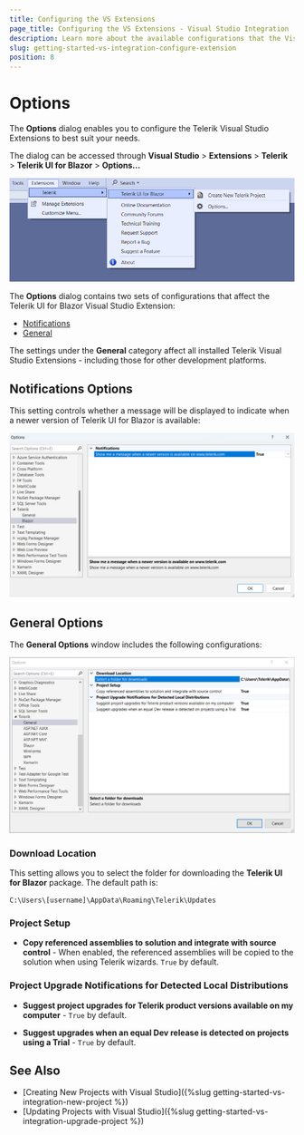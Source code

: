 ```yaml
---
title: Configuring the VS Extensions
page_title: Configuring the VS Extensions - Visual Studio Integration
description: Learn more about the available configurations that the Visual Studio Extension provides.
slug: getting-started-vs-integration-configure-extension
position: 8
---
```


# Options

The **Options** dialog enables you to configure the Telerik Visual Studio Extensions to best suit your needs.

The dialog can be accessed through **Visual Studio** > **Extensions** > **Telerik** > **Telerik UI for Blazor** > **Options...**

![Telerik UI for Blazor Visual Studio Extensions open Options dialog](images/vs-extension-open-options.png)

The **Options** dialog contains two sets of configurations that affect the Telerik UI for Blazor Visual Studio Extension:

* [Notifications](#notifications-options)
* [General](#general-options)

The settings under the **General** category affect all installed Telerik Visual Studio Extensions - including those for other development platforms.

## Notifications Options

This setting controls whether a message will be displayed to indicate when a newer version of Telerik UI for Blazor  is available:

![Telerik UI for Blazor Visual Studio Extensions Options - Notifications](images/vs-extension-options-notifications.png)

## General Options

The **General Options** window includes the following configurations:

![Telerik UI for Blazor Visual Studio Extensions Options - General](images/vs-extension-options-general.png)


### Download Location

This setting allows you to select the folder for downloading the **Telerik UI for Blazor** package. The default path is:

````
C:\Users\[username]\AppData\Roaming\Telerik\Updates
````

### Project Setup

* **Copy referenced assemblies to solution and integrate with source control** - When enabled, the referenced assemblies will be copied to the solution when using Telerik wizards. `True` by default.

### Project Upgrade Notifications for Detected Local Distributions

* **Suggest project upgrades for Telerik product versions available on my computer** - `True` by default.

* **Suggest upgrades when an equal Dev release is detected on projects using a Trial** - `True` by default.

## See Also

* [Creating New Projects with Visual Studio]({%slug getting-started-vs-integration-new-project %})
* [Updating Projects with Visual Studio]({%slug getting-started-vs-integration-upgrade-project %})

